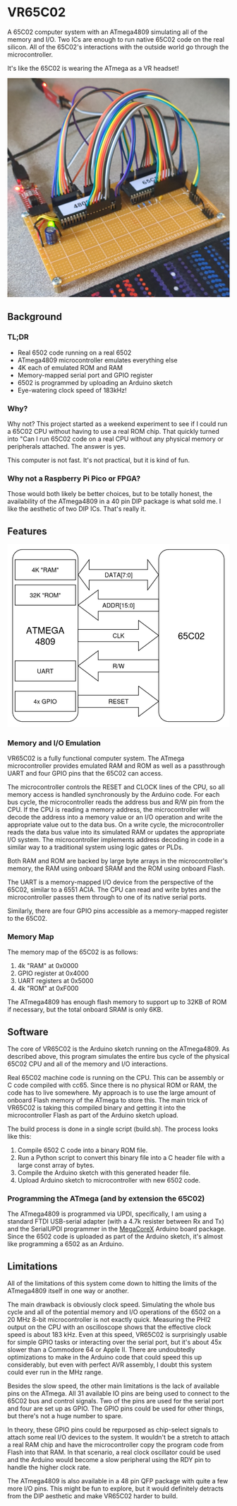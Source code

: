 # VR65C02
A 65C02 computer system with an ATmega4809 simulating all of the memory and I/O. Two ICs are enough to run native 65C02 code on the real silicon. All of the 65C02's interactions with the outside world go through the microcontroller.

It's like the 65C02 is wearing the ATmega as a VR headset!

![Prototype](media/prototype.jpg)

## Background

### TL;DR

- Real 6502 code running on a real 6502
- ATmega4809 microcontroller emulates everything else
- 4K each of emulated ROM and RAM
- Memory-mapped serial port and GPIO register
- 6502 is programmed by uploading an Arduino sketch
- Eye-watering clock speed of 183kHz!

### Why?

Why not? This project started as a weekend experiment to see if I could run a 65C02 CPU without having to use a real ROM chip. That quickly turned into "Can I run 65C02 code on a real CPU without any physical memory or peripherals attached. The answer is yes.

This computer is not fast. It's not practical, but it is kind of fun.

### Why not a Raspberry Pi Pico or FPGA?

Those would both likely be better choices, but to be totally honest, the availability of the ATmega4809 in a 40 pin DIP package is what sold me. I like the aesthetic of two DIP ICs. That's really it.

## Features

![VR65C02 Block Diagram](media/block_diagram.png)

### Memory and I/O Emulation

VR65C02 is a fully functional computer system. The ATmega microcontroller provides emulated RAM and ROM as well as a passthrough UART and four GPIO pins that the 65C02 can access.

The microcontroller controls the RESET and CLOCK lines of the CPU, so all memory access is handled synchronously by the Arduino code. For each bus cycle, the microcontroller reads the address bus and R/W pin from the CPU. If the CPU is reading a memory address, the microcontroller will decode the address into a memory value or an I/O operation and write the appropriate value out to the data bus. On a write cycle, the microcontroller reads the data bus value into its simulated RAM or updates the appropriate I/O system. The microcontroller implements address decoding in code in a similar way to a traditional system using logic gates or PLDs.

Both RAM and ROM are backed by large byte arrays in the microcontroller's memory, the RAM using onboard SRAM and the ROM using onboard Flash.

The UART is a memory-mapped I/O device from the perspective of the 65C02, similar to a 6551 ACIA. The CPU can read and write bytes and the microcontroller passes them through to one of its native serial ports.

Similarly, there are four GPIO pins accessible as a memory-mapped register to the 65C02.

### Memory Map

The memory map of the 65C02 is as follows:
1. 4k "RAM" at 0x0000
2. GPIO register at 0x4000
3. UART registers at 0x5000
4. 4k "ROM" at 0xF000

The ATmega4809 has enough flash memory to support up to 32KB of ROM if necessary, but the total onboard SRAM is only 6KB.

## Software

The core of VR65C02 is the Arduino sketch running on the ATmega4809. As described above, this program simulates the entire bus cycle of the physical 65C02 CPU and all of the memory and I/O interactions.

Real 65C02 machine code is running on the CPU. This can be assembly or C code compiled with cc65. Since there is no physical ROM or RAM, the code has to live somewhere. My approach is to use the large amount of onboard Flash memory of the ATmega to store this. The main trick of VR65C02 is taking this compiled binary and getting it into the microcontroller Flash as part of the Arduino sketch upload.

The build process is done in a single script (build.sh). The process looks like this:
1. Compile 6502 C code into a binary ROM file.
2. Run a Python script to convert this binary file into a C header file with a large const array of bytes.
3. Compile the Arduino sketch with this generated header file.
4. Upload Arduino sketch to microcontroller with new 6502 code.

### Programming the ATmega (and by extension the 65C02)

The ATmega4809 is programmed via UPDI, specifically, I am using a standard FTDI USB-serial adapter (with a 4.7k resister between Rx and Tx) and the SerialUPDI programmer in the [MegaCoreX](https://github.com/MCUdude/MegaCoreX) Arduino board package. Since the 6502 code is uploaded as part of the Arduino sketch, it's almost like programming a 6502 as an Arduino.

## Limitations

All of the limitations of this system come down to hitting the limits of the ATmega4809 itself in one way or another.

The main drawback is obviously clock speed. Simulating the whole bus cycle and all of the potential memory and I/O operations of the 6502 on a 20 MHz 8-bit microcontroller is not exactly quick. Measuring the PHI2 output on the CPU with an oscilloscope shows that the effective clock speed is about 183 kHz. Even at this speed, VR65C02 is surprisingly usable for simple GPIO tasks or interacting over the serial port, but it's about 45x slower than a Commodore 64 or Apple II. There are undoubtedly optimizations to make in the Arduino code that could speed this up considerably, but even with perfect AVR assembly, I doubt this system could ever run in the MHz range.

Besides the slow speed, the other main limitations is the lack of available pins on the ATmega. All 31 available IO pins are being used to connect to the 65C02 bus and control signals. Two of the pins are used for the serial port and four are set up as GPIO. The GPIO pins could be used for other things, but there's not a huge number to spare.

In theory, these GPIO pins could be repurposed as chip-select signals to attach some real I/O devices to the system. It wouldn't be a stretch to attach a real RAM chip and have the microcontroller copy the program code from Flash into that RAM. In that scenario, a real clock oscillator could be used and the Arduino would become a slow peripheral using the RDY pin to handle the higher clock rate.

The ATmega4809 is also available in a 48 pin QFP package with quite a few more I/O pins. This might be fun to explore, but it would definitely detracts from the DIP aesthetic and make VR65C02 harder to build.
